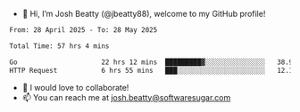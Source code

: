 - 👋 Hi, I’m Josh Beatty (@jbeatty88), welcome to my GitHub profile!

<!--START_SECTION:waka-->

```txt
From: 28 April 2025 - To: 28 May 2025

Total Time: 57 hrs 4 mins

Go                     22 hrs 12 mins  █████████▓░░░░░░░░░░░░░░░   38.91 %
HTTP Request           6 hrs 55 mins   ███░░░░░░░░░░░░░░░░░░░░░░   12.13 %
```

<!--END_SECTION:waka-->

- 💞️ I would love to collaborate!
- 📫 You can reach me at josh.beatty@softwaresugar.com

<!---
jbeatty88/jbeatty88 is a ✨ special ✨ repository because its `README.md` (this file) appears on your GitHub profile.
You can click the Preview link to take a look at your changes.
--->
